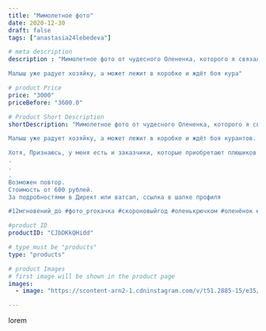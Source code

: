```yaml
---
title: "Мимолетное фото"
date: 2020-12-30
draft: false
tags: ["anastasia24lebedeva"]

# meta description
description : "Мимолетное фото от чудесного Олененка, которого я связала по МК чудесной девушки @chirka_toys

Малыш уже радует хозяйку, а может лежит в коробке и ждёт боя кура"

# product Price
price: "3000"
priceBefore: "3600.0"

# Product Short Description
shortDescription: "Мимолетное фото от чудесного Олененка, которого я связала по МК чудесной девушки @chirka_toys

Малыш уже радует хозяйку, а может лежит в коробке и ждёт боя курантов. В любом случае, ещё одна моя игрушка скоро обрадует малыша)

Хотя, Признаюсь, у меня есть и заказчики, которые приобретают плюшиков и для себя) я не исключение..
.
.
.
Возможен повтор.
Стоимость от 600 рублей.
За подробностями в Директ или ватсап, ссылка в шапке профиля

#12мгновений_до #фото_proкачка #скороновыйгод #оленькрючком #оленёнок #игрушкикрючком #подаркисвоимируками #подарки #ручнаяработа #длядетей #играемсдетьми #вяжуназаказ #градмастеров #амигурумисвоимируками #минеральныеводы"

#product ID
productID: "CJbDKkQHidd"

# type must be "products"
type: "products"

# product Images
# first image will be shown in the product page
images:
  - image: "https://scontent-arn2-1.cdninstagram.com/v/t51.2885-15/e35/134836441_228337628860828_7500318325571956189_n.jpg?se=7&tp=1&_nc_ht=scontent-arn2-1.cdninstagram.com&_nc_cat=104&_nc_ohc=TfXmHJhnFRIAX9xxqDN&ccb=7-4&oh=b5fc0afd830f9d831d92bdb26a4c9e8d&oe=60814E83&ig_cache_key=MjQ3NTU4NjM0MDQyOTYzNzQ2OQ%3D%3D.2-ccb7-4"

---
```

lorem
